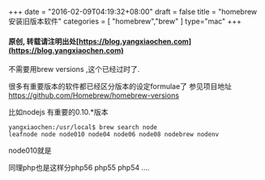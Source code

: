 +++
date = "2016-02-09T04:19:32+08:00"
draft = false
title = "homebrew安装旧版本软件"
categories = [ "homebrew","brew" ]
type="mac"
+++
#### 原创, 转载请注明出处[https://blog.yangxiaochen.com](https://blog.yangxiaochen.com)

不需要用brew versions ,这个已经过时了.

很多有重要版本的软件都已经区分版本的设定formulae了
参见项目地址 https://github.com/Homebrew/homebrew-versions

比如nodejs   有重要的0.10.*版本

    yangxiaochen:/usr/local$ brew search node
    leafnode node node010 node04 node06 node08 nodebrew nodenv

node010就是

同理php也是这样分php56 php55 php54 ….